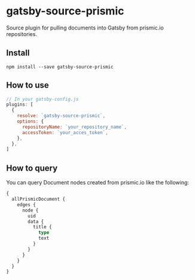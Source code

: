 # gatsby-source-prismic

Source plugin for pulling documents into Gatsby from prismic.io repositories.

## Install

`npm install --save gatsby-source-prismic`

## How to use

```javascript
// In your gatsby-config.js
plugins: [
  {
    resolve: `gatsby-source-prismic`,
    options: {
      repositoryName: `your_repository_name`,
      accessToken: `your_acces_token`,
    },
  },
]
```

## How to query

You can query Document nodes created from prismic.io like the following:

```graphql
{
  allPrismicDocument {
    edges {
      node {
        uid
        data {
          title {
            type
            text
          }
        }
      }
    }
  }
}
```
